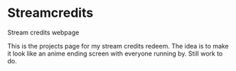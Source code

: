 # Streamcredits
Stream credits webpage

This is the projects page for my stream credits redeem.
The idea is to make it look like an anime ending screen with everyone running by. Still work to do.